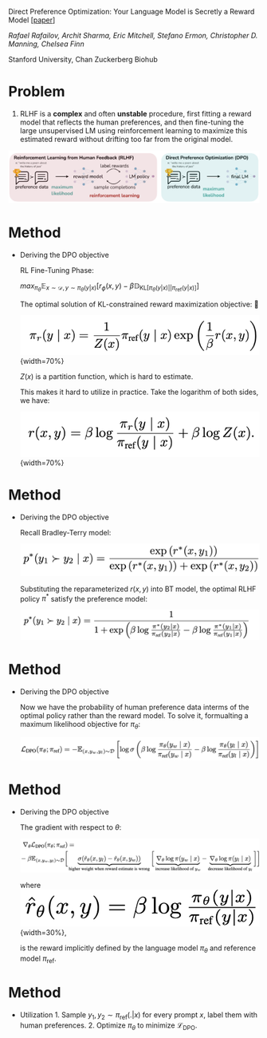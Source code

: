 <!-- % Title
% Author
% Date

# Slide 1 title

Some super quickly created demo slides

* Do not need anything else than markdown
    * Slides title starts with # (also starts a new slide)
    * Bullet points, newlines, empty lines: all standard markdown
* However, can also use other stuff, e.g.:
    * Some HTML (e.g. \<center\>)
    * When using pandoc beamer, can use latex commands (e.g. \\center, \\large, etc)\dots

# Slide 2 title

\center The slide syntax is so simple that you can quickly create a handful of slides on basically any device in any editor. E.g. on your mobile on the way to the meeting where you need the slides. Right before the meeting starts you use pandoc to create the actual slides from your source. -->

Direct Preference Optimization: Your Language Model is Secretly a Reward Model [[paper](https://proceedings.neurips.cc/paper_files/paper/2023/file/a85b405ed65c6477a4fe8302b5e06ce7-Paper-Conference.pdf)]

*Rafael Rafailov, Archit Sharma, Eric Mitchell, Stefano Ermon, Christopher D. Manning, Chelsea Finn*

Stanford University, Chan Zuckerberg Biohub
<!-- % Date -->

<!-- ## Direct Preference Optimization: Your Language Model is Secretly a Reward Model [[paper](https://proceedings.neurips.cc/paper_files/paper/2023/file/a85b405ed65c6477a4fe8302b5e06ce7-Paper-Conference.pdf)]

*Rafael Rafailov, Archit Sharma, Eric Mitchell, Stefano Ermon, Christopher D. Manning, Chelsea Finn*

Stanford University, Chan Zuckerberg Biohub -->

# Problem

   1. RLHF is a **complex** and often **unstable** procedure, first fitting a reward model that reflects the human preferences, and then fine-tuning the large unsupervised LM using reinforcement learning to maximize this estimated reward without drifting too far from the original model.

   ![From RLHF to DPO](assets/20240310_2_1.png)


# Method

   * Deriving the DPO objective

      RL Fine-Tuning Phase:

      $max_{\pi_\theta} \mathbb{E}_{x\sim\mathcal{D}, y\sim\pi_{\theta}(y|x)}[r_\phi(x, y) - \beta\mathbb{D}_{\text{KL}[\pi_\theta(y|x)||\pi_{\text{ref}}(y|x)]}]$

      The optimal solution of KL-constrained reward maximization objective: :paperclip:

      ![](assets/20240310_2_2.png){width=70%}

      $Z(x)$ is a partition function, which is hard to estimate.

      This makes it hard to utilize in practice.
      Take the logarithm of both sides, we have: 

      ![](assets/20240310_DPO_3.png){width=70%}

# Method

* Deriving the DPO objective
   
  Recall Bradley-Terry model:

  ![](assets/20240310_DPO_4.png)

  Substituting the reparameterized $r(x,y)$ into BT model, the optimal RLHF policy $\pi^*$ satisfy the preference model: 

  ![](assets/20240310_DPO_5.png)

# Method

* Deriving the DPO objective

  Now we have the probability of human preference data interms of the optimal policy rather than the reward model. To solve it, formualting a maximum likelihood objective for $\pi_\theta$:

  ![](assets/20240310_DPO_6.png)

# Method

* Deriving the DPO objective

  The gradient with respect to $\theta$:
      
  ![](assets/20240310_DPO_7.png)
      
  where ![](assets/20240310_DPO_8.png){width=30%}, 
      
  is the reward implicitly defined by the language model $\pi_\theta$ and reference model $\pi_{\text{ref}}$.

# Method
* Utilization
      1. Sample $y_1, y_2 \sim \pi_{\text{ref}}(.| x)$ for every prompt $x$, label them with human preferences.
      2. Optimize $\pi_{\theta}$ to minimize $\mathcal{L}_{\text{DPO}}$.